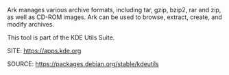 
 Ark manages various archive formats, including tar, gzip,
 bzip2, rar and zip, as well as CD-ROM images. Ark can be 
 used to browse, extract, create, and modify archives. 

 This tool is part of the KDE Utils Suite.
 
 SITE: https://apps.kde.org

 SOURCE: https://packages.debian.org/stable/kdeutils